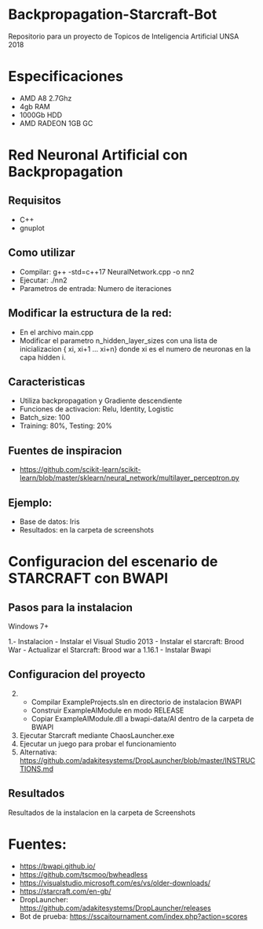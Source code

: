 # Backpropagation-Starcraft-Bot
Repositorio para un proyecto de Topicos de Inteligencia Artificial UNSA 2018

# Especificaciones
- AMD A8 2.7Ghz
- 4gb RAM
- 1000Gb HDD
- AMD RADEON 1GB GC

# Red Neuronal Artificial con Backpropagation
## Requisitos
- C++
- gnuplot

## Como utilizar
- Compilar: g++ -std=c++17 NeuralNetwork.cpp -o nn2
- Ejecutar: ./nn2
- Parametros de entrada: Numero de iteraciones
## Modificar la estructura de la red:
- En el archivo main.cpp 
- Modificar el parametro n_hidden_layer_sizes con una lista de inicializacion { xi, xi+1 ... xi+n} donde xi es el numero de neuronas en la capa hidden i.
## Caracteristicas
- Utiliza backpropagation y Gradiente descendiente
- Funciones de activacion: Relu, Identity, Logistic
- Batch_size: 100
- Training: 80%, Testing: 20%
## Fuentes de inspiracion
- https://github.com/scikit-learn/scikit-learn/blob/master/sklearn/neural_network/multilayer_perceptron.py
## Ejemplo:
- Base de datos: Iris
- Resultados: en la carpeta de screenshots

# Configuracion del escenario de STARCRAFT con BWAPI
## Pasos para la instalacion
Windows 7+

1.- Instalacion
	- Instalar el Visual Studio 2013
	- Instalar el starcraft: Brood War
	- Actualizar el Starcraft: Brood war a 1.16.1
	- Instalar Bwapi

## Configuracion del proyecto
2.	- Compilar ExampleProjects.sln en directorio de instalacion BWAPI
	- Construir ExampleAIModule en modo RELEASE
	- Copiar ExampleAIModule.dll a bwapi-data/AI dentro de la carpeta de BWAPI
3. Ejecutar Starcraft mediante ChaosLauncher.exe
4. Ejecutar un juego para probar el funcionamiento
5. Alternativa: https://github.com/adakitesystems/DropLauncher/blob/master/INSTRUCTIONS.md

## Resultados
Resultados de la instalacion en la carpeta de Screenshots

# Fuentes:
- https://bwapi.github.io/
- https://github.com/tscmoo/bwheadless
- https://visualstudio.microsoft.com/es/vs/older-downloads/
- https://starcraft.com/en-gb/
- DropLauncher: https://github.com/adakitesystems/DropLauncher/releases
- Bot de prueba: https://sscaitournament.com/index.php?action=scores
